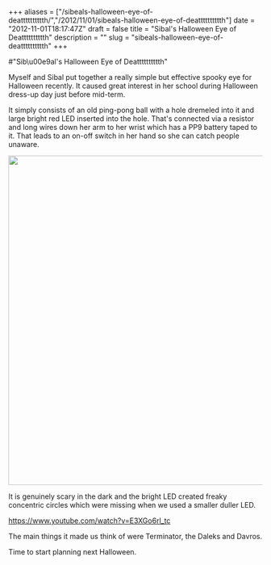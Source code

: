 +++
aliases = ["/sibeals-halloween-eye-of-deatttttttttth/","/2012/11/01/sibeals-halloween-eye-of-deatttttttttth"]
date = "2012-11-01T18:17:47Z"
draft = false
title = "Sibal's Halloween Eye of Deatttttttttth"
description = ""
slug = "sibeals-halloween-eye-of-deatttttttttth"
+++

#"Sib\u00e9al's Halloween Eye of Deatttttttttth"

Myself and Sibal put together a really simple but effective spooky eye for Halloween recently. It caused great interest in her school during Halloween dress-up day just before mid-term. 

It simply consists of an old ping-pong ball with a hole dremeled into it and large bright red LED inserted into the hole. That's connected via a resistor and long wires down her arm to her wrist which has a PP9 battery taped to it. That leads to an on-off switch in her hand so she can catch people unaware.

<a href="https://d2j17b10ywb1i7.cloudfront.net/wp-content/uploads/2012/11/Workspace-1_006.png"><img src="https://d2j17b10ywb1i7.cloudfront.net/wp-content/uploads/2012/11/Workspace-1_006.png" alt="" title="Workspace 1_006" width="876" height="653" class="alignnone size-full wp-image-896" /></a>

It is genuinely scary in the dark and the bright LED created freaky concentric circles which were missing when we used a smaller duller LED.

https://www.youtube.com/watch?v=E3XGo6rl_tc

The main things it made us think of were Terminator, the Daleks and Davros.

Time to start planning next Halloween.